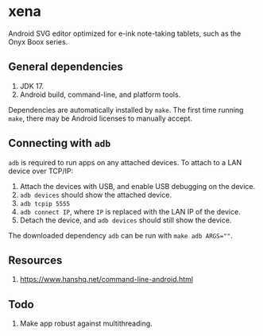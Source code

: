 # xena

Android SVG editor optimized for e-ink note-taking tablets, such as the Onyx Boox series.

## General dependencies

1. JDK 17.
2. Android build, command-line, and platform tools.

Dependencies are automatically installed by `make`. The first time running `make`, there may be Android licenses to manually accept.

## Connecting with `adb`

`adb` is required to run apps on any attached devices. To attach to a LAN device over TCP/IP:

1. Attach the devices with USB, and enable USB debugging on the device.
2. `adb devices` should show the attached device.
3. `adb tcpip 5555`
4. `adb connect IP`, where `IP` is replaced with the LAN IP of the device.
5. Detach the device, and `adb devices` should still show the device.

The downloaded dependency `adb` can be run with `make adb ARGS=""`.

## Resources

1. <https://www.hanshq.net/command-line-android.html>

## Todo

1. Make app robust against multithreading.
